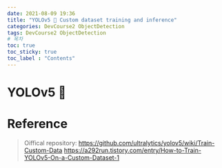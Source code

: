 ```yaml
---
date: 2021-08-09 19:36
title: "YOLOv5 🚀 Custom dataset training and inference"
categories: DevCourse2 ObjectDetection
tags: DevCourse2 ObjectDetection
# 목차
toc: true  
toc_sticky: true 
toc_label : "Contents"
---
```


# YOLOv5 🚀

# Reference
> Oiffical repository: <https://github.com/ultralytics/yolov5/wiki/Train-Custom-Data>
> <https://a292run.tistory.com/entry/How-to-Train-YOLOv5-On-a-Custom-Dataset-1>